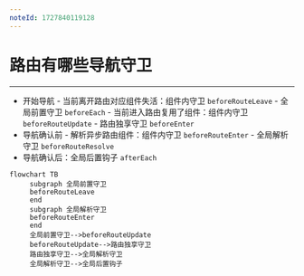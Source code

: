 ```yaml
---
noteId: 1727840119128
---
```

# 路由有哪些导航守卫
---
- 开始导航
      - 当前离开路由对应组件失活：组件内守卫 `beforeRouteLeave`
      - 全局前置守卫 `beforeEach`
      - 当前进入路由复用了组件：组件内守卫 `beforeRouteUpdate`
      - 路由独享守卫 `beforeEnter`
- 导航确认前
      - 解析异步路由组件：组件内守卫 `beforeRouteEnter`
      - 全局解析守卫 `beforeRouteResolve`
- 导航确认后：全局后置钩子 `afterEach`

```mermaid
flowchart TB
     subgraph 全局前置守卫
     beforeRouteLeave
     end
     subgraph 全局解析守卫
     beforeRouteEnter
     end
     全局前置守卫-->beforeRouteUpdate
     beforeRouteUpdate-->路由独享守卫
     路由独享守卫-->全局解析守卫
     全局解析守卫-->全局后置钩子
```